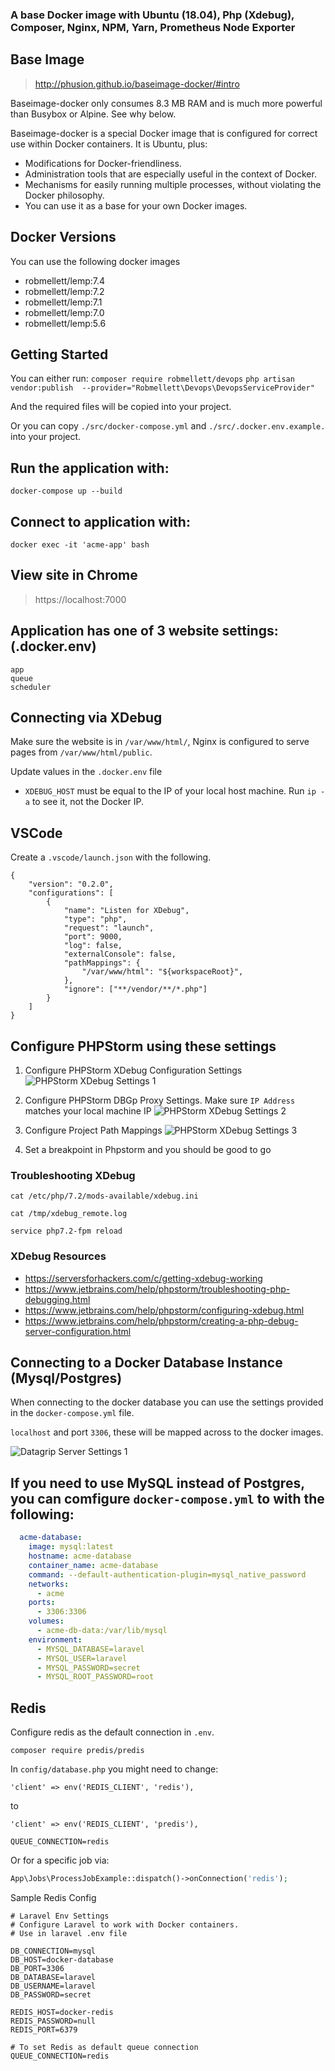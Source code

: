 ### A base Docker image with Ubuntu (18.04), Php (Xdebug), Composer, Nginx, NPM, Yarn, Prometheus Node Exporter

## Base Image 
> http://phusion.github.io/baseimage-docker/#intro

Baseimage-docker only consumes 8.3 MB RAM and is much more powerful than Busybox or Alpine. See why below.

Baseimage-docker is a special Docker image that is configured for correct use within Docker containers. It is Ubuntu, plus:

- Modifications for Docker-friendliness.
- Administration tools that are especially useful in the context of Docker.
- Mechanisms for easily running multiple processes, without violating the Docker philosophy.
- You can use it as a base for your own Docker images.

## Docker Versions
You can use the following docker images
- robmellett/lemp:7.4
- robmellett/lemp:7.2
- robmellett/lemp:7.1
- robmellett/lemp:7.0
- robmellett/lemp:5.6

## Getting Started
You can either run:
`composer require robmellett/devops`
`php artisan vendor:publish  --provider="Robmellett\Devops\DevopsServiceProvider"`

And the required files will be copied into your project.


Or you can copy `./src/docker-compose.yml` and `./src/.docker.env.example.` into your project. 

## Run the application with:
```
docker-compose up --build
```

## Connect to application with:
```
docker exec -it 'acme-app' bash
```

## View site in Chrome
> https://localhost:7000

## Application has one of 3 website settings: (.docker.env)
```
app
queue
scheduler
```

## Connecting via XDebug
Make sure the website is in `/var/www/html/`, Nginx is configured to serve pages from `/var/www/html/public`.

Update values in the `.docker.env` file
- `XDEBUG_HOST` must be equal to the IP of your local host machine. Run `ip -a` to see it, not the Docker IP.

## VSCode
Create a `.vscode/launch.json` with the following.
```
{
    "version": "0.2.0",
    "configurations": [
        {
            "name": "Listen for XDebug",
            "type": "php",
            "request": "launch",
            "port": 9000,
            "log": false,
            "externalConsole": false,
            "pathMappings": {
                "/var/www/html": "${workspaceRoot}",
            },
            "ignore": ["**/vendor/**/*.php"]
        }
    ]
}
```

## Configure PHPStorm using these settings

1. Configure PHPStorm XDebug Configuration Settings
![PHPStorm XDebug Settings 1](wiki/xdebug-server-settings-2.png "PHPStorm XDebug Settings 2")

2. Configure PHPStorm DBGp Proxy Settings.  Make sure `IP Address` matches your local machine IP
![PHPStorm XDebug Settings 2](wiki/xdebug-server-settings-4.png "PHPStorm XDebug Settings 1")

3. Configure Project Path Mappings
![PHPStorm XDebug Settings 3](wiki/xdebug-server-settings-1.png "PHPStorm XDebug Settings 1")

4. Set a breakpoint in Phpstorm and you should be good to go

### Troubleshooting XDebug
`cat /etc/php/7.2/mods-available/xdebug.ini`

`cat /tmp/xdebug_remote.log`

`service php7.2-fpm reload`

### XDebug Resources
- https://serversforhackers.com/c/getting-xdebug-working
- https://www.jetbrains.com/help/phpstorm/troubleshooting-php-debugging.html
- https://www.jetbrains.com/help/phpstorm/configuring-xdebug.html
- https://www.jetbrains.com/help/phpstorm/creating-a-php-debug-server-configuration.html

## Connecting to a Docker Database Instance (Mysql/Postgres)

When connecting to the docker database you can use the settings provided in the `docker-compose.yml` file.

`localhost` and port `3306`, these will be mapped across to the docker images.

![Datagrip Server Settings 1](wiki/datagrip-server-settings-2.png "Datagrip Server Settings 1")

## If you need to use MySQL instead of Postgres, you can comfigure `docker-compose.yml` to with the following:
```yml
  acme-database:
    image: mysql:latest
    hostname: acme-database
    container_name: acme-database
    command: --default-authentication-plugin=mysql_native_password
    networks:
      - acme
    ports:
      - 3306:3306
    volumes:
      - acme-db-data:/var/lib/mysql
    environment:
      - MYSQL_DATABASE=laravel
      - MYSQL_USER=laravel
      - MYSQL_PASSWORD=secret
      - MYSQL_ROOT_PASSWORD=root
```

## Redis
Configure redis as the default connection in `.env`.

`composer require predis/predis`

In `config/database.php` you might need to change:

`'client' => env('REDIS_CLIENT', 'redis'),`

to

`'client' => env('REDIS_CLIENT', 'predis'),`

```
QUEUE_CONNECTION=redis
```

Or for a specific job via:

```PHP
App\Jobs\ProcessJobExample::dispatch()->onConnection('redis');
```

Sample Redis Config
```
# Laravel Env Settings
# Configure Laravel to work with Docker containers.
# Use in laravel .env file

DB_CONNECTION=mysql
DB_HOST=docker-database
DB_PORT=3306
DB_DATABASE=laravel
DB_USERNAME=laravel
DB_PASSWORD=secret

REDIS_HOST=docker-redis
REDIS_PASSWORD=null
REDIS_PORT=6379

# To set Redis as default queue connection
QUEUE_CONNECTION=redis
```